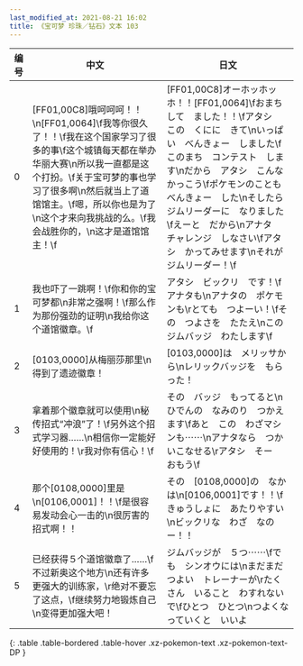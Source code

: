 ```yaml
---
last_modified_at: 2021-08-21 16:02
title: 《宝可梦 珍珠／钻石》文本 103
---
```

| 编号 | 中文 | 日文 |
| ---- | ---- | ---- |
| 0 | [FF01,00C8]哦呵呵呵！！\n[FF01,0064]\f我等你很久了！！\f我在这个国家学习了很多的事\f这个城镇每天都在举办华丽大赛\n所以我一直都是这个打扮。\f关于宝可梦的事也学习了很多啊\n然后就当上了道馆馆主。\f嗯，所以你也是为了\n这个才来向我挑战的么。\f我会战胜你的，\n这才是道馆馆主！\f | [FF01,00C8]オーホッホッホ！！[FF01,0064]\fおまちして　ました！！\fアタシ　この　くにに　きて\nいっぱい　べんきょー　しました\fこのまち　コンテスト　します\nだから　アタシ　こんな　かっこう\fポケモンのことも　べんきょー　した\nそしたら　ジムリーダーに　なりました\fえーと　だから\nアナタ　チャレンジ　しなさい\fアタシ　かってみせます\nそれが　ジムリーダー！\f |
| 1 | 我也吓了一跳啊！\f你和你的宝可梦都\n非常之强啊！\f那么作为那份强劲的证明\n我给你这个道馆徽章。\f | アタシ　ビックリ　です！\fアナタも\nアナタの　ポケモンも\rとても　つよーい！\fその　つよさを　たたえ\nこの　ジムバッジ　わたします\f |
| 2 | [0103,0000]从梅丽莎那里\n得到了遗迹徽章！ | [0103,0000]は　メリッサから\nレリックバッジを　もらった！ |
| 3 | 拿着那个徽章就可以使用\n秘传招式“冲浪”了！\f另外这个招式学习器……\n相信你一定能好好使用的！\r我对你有信心！\f | その　バッジ　もってると\nひでんの　なみのり　つかえます\fあと　この　わざマシンも⋯⋯\nアナタなら　つかいこなせる\rアタシ　そー　おもう\f |
| 4 | 那个[0108,0000]里是\n[0106,0001]！！\f是很容易发动会心一击的\n很厉害的招式啊！！ | その　[0108,0000]の　なかは\n[0106,0001]です！！\fきゅうしょに　あたりやすい\nビックリな　わざ　なのー！！ |
| 5 | 已经获得５个道馆徽章了……\f不过新奥这个地方\n还有许多更强大的训练家，\r绝对不要忘了这点，\f继续努力地锻炼自己\n变得更加强大吧！ | ジムバッジが　５つ⋯⋯\fでも　シンオウには\nまだまだ　つよい　トレーナーが\rたくさん　いること　わすれないで\fひとつ　ひとつ\nつよくなっていくと　いいよ |
{: .table .table-bordered .table-hover .xz-pokemon-text .xz-pokemon-text-DP }